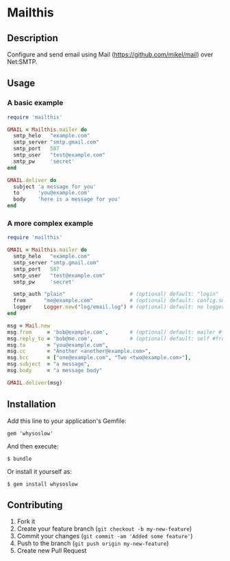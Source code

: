 # Mailthis

## Description

Configure and send email using Mail (https://github.com/mikel/mail) over Net:SMTP.

## Usage

### A basic example

```ruby
require 'mailthis'

GMAIL = Mailthis.mailer do
  smtp_helo   "example.com"
  smtp_server "smtp.gmail.com"
  smtp_port   587
  smtp_user   "test@example.com"
  smtp_pw     'secret'
end

GMAIL.deliver do
  subject 'a message for you'
  to      'you@example.com'
  body    'here is a message for you'
end
```

### A more complex example

```ruby
require 'mailthis'

GMAIL = Mailthis.mailer do
  smtp_helo   "example.com"
  smtp_server "smtp.gmail.com"
  smtp_port   587
  smtp_user   "test@example.com"
  smtp_pw     'secret'

  smtp_auth "plain"                     # (optional) default: "login"
  from      "me@example.com"            # (optional) default: config.smtp_username (if valid)
  logger    Logger.new("log/email.log") # (optional) default: no logger, no logging
end

msg = Mail.new
msg.from     = 'bob@example.com',       # (optional) default: mailer #from
msg.reply_to = 'bob@me.com',            # (optional) default: self #from
msg.to       = "you@example.com",
msg.cc       = "Another <another@example.com>",
msg.bcc      = ["one@example.com", "Two <two@example.com>"],
msg.subject  = "a message",
msg.body     = "a message body"

GMAIL.deliver(msg)
```

## Installation

Add this line to your application's Gemfile:

    gem 'whysoslow'

And then execute:

    $ bundle

Or install it yourself as:

    $ gem install whysoslow

## Contributing

1. Fork it
2. Create your feature branch (`git checkout -b my-new-feature`)
3. Commit your changes (`git commit -am 'Added some feature'`)
4. Push to the branch (`git push origin my-new-feature`)
5. Create new Pull Request
